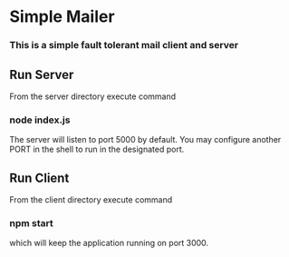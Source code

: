 # Simple Mailer

### This is a simple fault tolerant mail client and server


## Run Server

From the server directory execute command 
### node index.js 

The server will listen to port 5000 by default. You may configure another PORT in the shell to run in the designated port.

## Run Client
From the client directory execute command
### npm start 
which will keep the application running on port 3000.

